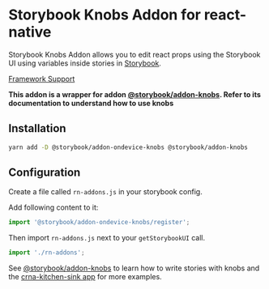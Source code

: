 # Storybook Knobs Addon for react-native

Storybook Knobs Addon allows you to edit react props using the Storybook UI using variables inside stories in [Storybook](https://storybook.js.org).

[Framework Support](https://github.com/storybooks/storybook/blob/master/ADDONS_SUPPORT.md)

**This addon is a wrapper for addon [@storybook/addon-knobs](https://github.com/storybooks/storybook/blob/master/addons/knobs).
Refer to its documentation to understand how to use knobs**

## Installation

```sh
yarn add -D @storybook/addon-ondevice-knobs @storybook/addon-knobs
```

## Configuration

Create a file called `rn-addons.js` in your storybook config.

Add following content to it:

```js
import '@storybook/addon-ondevice-knobs/register';
```

Then import `rn-addons.js` next to your `getStorybookUI` call.

```js
import './rn-addons';
```

See [@storybook/addon-knobs](https://github.com/storybooks/storybook/blob/master/addons/knobs) to learn how to write stories with knobs and the [crna-kitchen-sink app](../../examples-native/crna-kitchen-sink) for more examples.
